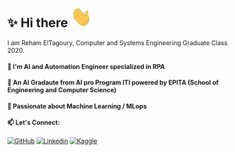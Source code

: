 # ✨ Hi there <img src="https://raw.githubusercontent.com/ABSphreak/ABSphreak/master/gifs/Hi.gif" width="48" height="48"/>

<!--
**rehamessameltagoury/rehamessameltagoury** is a ✨ _special_ ✨ repository because its `README.md` (this file) appears on your GitHub profile.

Here are some ideas to get you started:

- 🔭 I’m currently working on ...
- 🌱 I’m currently learning ...
- 👯 I’m looking to collaborate on ...
- 🤔 I’m looking for help with ...
- 💬 Ask me about ...
- 📫 How to reach me: ...
- 😄 Pronouns: ...
- ⚡ Fun fact: ...
-->
I am Reham ElTagoury, Computer and Systems Engineering Graduate Class 2020.

#### 🔭 I'm AI and Automation Engineer specialized in RPA


#### 🔭 An AI Gradaute from AI pro Program ITI powered by EPITA (School of Engineering and Computer Science)


#### 🌱 Passionate about Machine Learning / MLops


#### 📫 Let's Connect:

[![GitHub](https://img.shields.io/badge/MY%20PROFILE-GitHub-blue?style=for-the-badge&logo=github)](https://github.com/rehamessameltagoury) 
[![Linkedin](https://img.shields.io/badge/MY%20PROFILE-Linkedin-blue?style=for-the-badge&logo=github)](https://www.linkedin.com/in/reham-eltagoury-496804167/) 
[![Kaggle](https://img.shields.io/badge/MY%20PROFILE-Kaggle-blue?style=for-the-badge&logo=github)](https://www.kaggle.com/rehameltagoury) 
 
